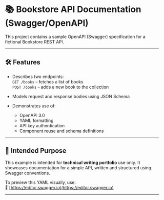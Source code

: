 # 📚 Bookstore API Documentation (Swagger/OpenAPI)

This project contains a sample OpenAPI (Swagger) specification for a fictional Bookstore REST API.

---

## 🛠 Features

- Describes two endpoints:  
  `GET /books` – fetches a list of books  
  `POST /books` – adds a new book to the collection

- Models request and response bodies using JSON Schema

- Demonstrates use of:
  - OpenAPI 3.0
  - YAML formatting
  - API key authentication
  - Component reuse and schema definitions

---

## 🧪 Intended Purpose

This example is intended for **technical writing portfolio** use only. It showcases documentation for a simple API, written and structured using Swagger conventions.

To preview this YAML visually, use:  
🔗 [https://editor.swagger.io](https://editor.swagger.io)

---


